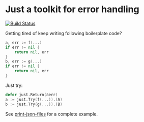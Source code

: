 # Just a toolkit for error handling
[![Build Status](https://travis-ci.org/zyguan/just.svg)](https://travis-ci.org/zyguan/just)

Getting tired of keep writing following boilerplate code?

```go
a, err := f(...)
if err != nil {
    return nil, err
}
b, err := g(...)
if err != nil {
    return nil, err
}
```

Just try:

```go
defer just.Return(&err)
a := just.Try(f(...)).(A)
b := just.Try(g(...)).(B)
```

See [print-json-files](examples/print-json-files/main.go) for a complete example.
